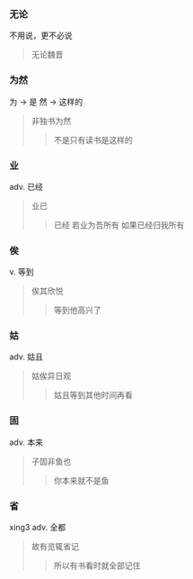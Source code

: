 
### 无论
不用说，更不必说
> 无论魏晋

### 为然
为 -> 是
然 -> 这样的
> 非独书为然
> > 不是只有读书是这样的

### 业
adv. 已经
> 业已
> > 已经
> 若业为吾所有
> > 如果已经归我所有

### 俟
v. 等到
> 俟其欣悦
> > 等到他高兴了

### 姑
adv. 姑且
> 姑俟异日观
> > 姑且等到其他时间再看

### 固
adv. 本来
> 子固非鱼也
> > 你本来就不是鱼

### 省
xing3
adv. 全都
> 故有览辄省记
> > 所以有书看时就全部记住



